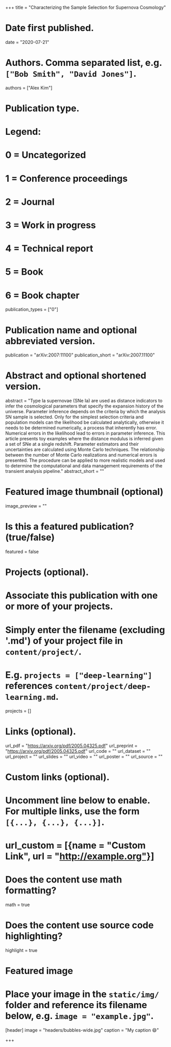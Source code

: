 +++
title = "Characterizing the Sample Selection for Supernova Cosmology"

# Date first published.
date = "2020-07-21"

# Authors. Comma separated list, e.g. `["Bob Smith", "David Jones"]`.
authors = ["Alex Kim"]

# Publication type.
# Legend:
# 0 = Uncategorized
# 1 = Conference proceedings
# 2 = Journal
# 3 = Work in progress
# 4 = Technical report
# 5 = Book
# 6 = Book chapter
publication_types = ["0"]

# Publication name and optional abbreviated version.
publication = "arXiv:2007:11100"
publication_short = "arXiv:2007.11100"

# Abstract and optional shortened version.
abstract = "Type Ia supernovae (SNe Ia) are used as distance indicators to infer the cosmological parameters that specify the expansion history of the universe. Parameter inference depends on the criteria by which the analysis SN sample is selected. Only for the simplest selection criteria and population models can the likelihood be calculated analytically, otherwise it needs to be determined numerically, a process that inherently has error. Numerical errors in the likelihood lead to errors in parameter inference. This article presents  toy examples where the distance modulus is inferred given a set of SNe at a single redshift. Parameter estimators and their uncertainties are calculated using Monte Carlo techniques. The relationship between the number of Monte Carlo realizations and numerical errors is presented. The procedure can be applied to more realistic models and used to determine the computational and data management requirements of the transient analysis pipeline."
abstract_short = ""

# Featured image thumbnail (optional)
image_preview = ""

# Is this a featured publication? (true/false)
featured = false

# Projects (optional).
#   Associate this publication with one or more of your projects.
#   Simply enter the filename (excluding '.md') of your project file in `content/project/`.
#   E.g. `projects = ["deep-learning"]` references `content/project/deep-learning.md`.
projects = []

# Links (optional).
url_pdf = "https://arxiv.org/pdf/2005.04325.pdf"
url_preprint = "https://arxiv.org/pdf/2005.04325.pdf"
url_code = ""
url_dataset = ""
url_project = ""
url_slides = ""
url_video = ""
url_poster = ""
url_source = ""

# Custom links (optional).
#   Uncomment line below to enable. For multiple links, use the form `[{...}, {...}, {...}]`.
# url_custom = [{name = "Custom Link", url = "http://example.org"}]

# Does the content use math formatting?
math = true

# Does the content use source code highlighting?
highlight = true

# Featured image
# Place your image in the `static/img/` folder and reference its filename below, e.g. `image = "example.jpg"`.
[header]
image = "headers/bubbles-wide.jpg"
caption = "My caption 😄"

+++
